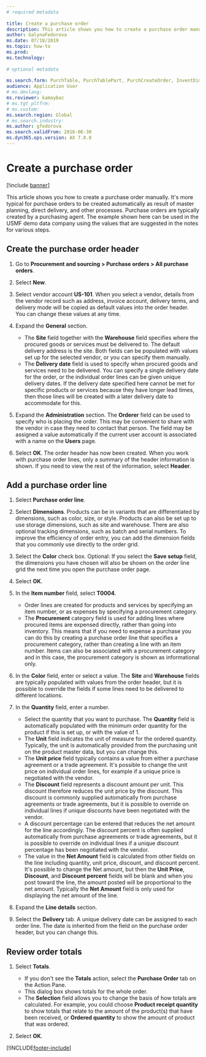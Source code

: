 ```yaml
--- 
# required metadata 
 
title: Create a purchase order
description: This article shows you how to create a purchase order manually. 
author: GalynaFedorova
ms.date: 07/18/2019
ms.topic: how-to 
ms.prod:  
ms.technology:  
 
# optional metadata 
 
ms.search.form: PurchTable, PurchTablePart, PurchCreateOrder, InventDimParmFixed, InventItemIdLookupPurchase, InventProductDimensionLookup, PurchTotals   
audience: Application User 
# ms.devlang:  
ms.reviewer: kamaybac
# ms.tgt_pltfrm:  
# ms.custom:  
ms.search.region: Global
# ms.search.industry: 
ms.author: gfedorova
ms.search.validFrom: 2016-06-30 
ms.dyn365.ops.version: AX 7.0.0 
---
```

# Create a purchase order

[!include [banner](../../includes/banner.md)]

This article shows you how to create a purchase order manually. It's more typical for purchase orders to be created automatically as result of master planning, direct delivery, and other processes. Purchase orders are typically created by a purchasing agent. The example shown here can be used in the USMF demo data company using the values that are suggested in the notes for various steps.


## Create the purchase order header
1. Go to **Procurement and sourcing > Purchase orders > All purchase orders**.
2. Select **New**.
3. Select vendor account **US-101**. When you select a vendor, details from the vendor record such as address, invoice account, delivery terms, and delivery mode will be copied as default values into the order header. You can change these values at any time.  
4. Expand the **General** section.

    - The **Site** field together with the **Warehouse** field specifies where the procured goods or services must be delivered to. The default delivery address is the site. Both fields can be populated with values set up for the selected vendor, or you can specify them manually.  
    - The **Delivery date** field is used to specify when procured goods and services need to be delivered. You can specify a single delivery date for the order, or the individual order lines can be given unique delivery dates. If the delivery date specified here cannot be met for specific products or services because they have longer lead times, then those lines will be created with a later delivery date to accommodate for this.  

5. Expand the **Administration** section. The **Orderer** field can be used to specify who is placing the order. This may be convenient to share with the vendor in case they need to contact that person. The field may be assigned a value automatically if the current user account is associated with a name on the **Users** page.  
6. Select **OK**. The order header has now been created. When you work with purchase order lines, only a summary of the header information is shown. If you need to view the rest of the information, select **Header**.  

## Add a purchase order line
1. Select **Purchase order line**.
2. Select **Dimensions**. Products can be in variants that are differentiated by dimensions, such as color, size, or style. Products can also be set up to use storage dimensions, such as site and warehouse. There are also optional tracking dimensions, such as batch and serial numbers. To improve the efficiency of order entry, you can add the dimension fields that you commonly use directly to the order grid.  
3. Select the **Color** check box. Optional: If you select the **Save setup** field, the dimensions you have chosen will also be shown on the order line grid the next time you open the purchase order page.  
4. Select **OK**.
5. In the **Item number** field, select **T0004**.

    - Order lines are created for products and services by specifying an item number, or as expenses by specifying a procurement category. 
    - The **Procurement** category field is used for adding lines where procured items are expensed directly, rather than going into inventory. This means that if you need to expense a purchase you can do this by creating a purchase order line that specifies a procurement category, rather than creating a line with an item number. Items can also be associated with a procurement category and in this case, the procurement category is shown as informational only.  

6. In the **Color** field, enter or select a value. The **Site** and **Warehouse** fields are typically populated with values from the order header, but it is possible to override the fields if some lines need to be delivered to different locations.  
7. In the **Quantity** field, enter a number.

    - Select the quantity that you want to purchase. The **Quantity** field is automatically populated with the minimum order quantity for the product if this is set up, or with the value of 1.  
    - The **Unit** field indicates the unit of measure for the ordered quantity. Typically, the unit is automatically provided from the purchasing unit on the product master data, but you can change this.  
    - The **Unit price** field typically contains a value from either a purchase agreement or a trade agreement. It's possible to change the unit price on individual order lines, for example if a unique price is negotiated with the vendor.  
    - The **Discount** field represents a discount amount per unit. This discount therefore reduces the unit price by the discount. This discount is commonly supplied automatically from purchase agreements or trade agreements, but it is possible to override on individual lines if unique discounts have been negotiated with the vendor.  
    - A discount percentage can be entered that reduces the net amount for the line accordingly. The discount percent is often supplied automatically from purchase agreements or trade agreements, but it is possible to override on individual lines if a unique discount percentage has been negotiated with the vendor.  
    - The value in the **Net Amount** field is calculated from other fields on the line including quantity, unit price, discount, and discount percent. It's possible to change the Net amount, but then the **Unit Price**, **Discount**, and **Discount percent** fields will be blank and when you post toward the line, the amount posted will be proportional to the net amount. Typically the **Net Amount** field is only used for displaying the net amount of the line.  

8. Expand the **Line details** section.
9. Select the **Delivery** tab. A unique delivery date can be assigned to each order line. The date is inherited from the field on the purchase order header, but you can change this.  

## Review order totals
1. Select **Totals**.

    - If you don't see the **Totals** action, select the **Purchase Order** tab on the Action Pane.  
    - This dialog box shows totals for the whole order.  
    - The **Selection** field allows you to change the basis of how totals are calculated. For example, you could choose **Product receipt quantity** to show totals that relate to the amount of the product(s) that have been received, or **Ordered quantity** to show the amount of product that was ordered.  

2. Select **OK**.



[!INCLUDE[footer-include](../../../includes/footer-banner.md)]